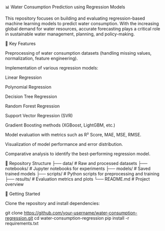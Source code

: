 📊 Water Consumption Prediction using Regression Models

This repository focuses on building and evaluating regression-based machine learning models to predict water consumption. With the increasing global demand for water resources, accurate forecasting plays a critical role in sustainable water management, planning, and policy-making.

🔎 Key Features

Preprocessing of water consumption datasets (handling missing values, normalization, feature engineering).

Implementation of various regression models:

Linear Regression

Polynomial Regression

Decision Tree Regression

Random Forest Regression

Support Vector Regression (SVR)

Gradient Boosting methods (XGBoost, LightGBM, etc.)

Model evaluation with metrics such as R² Score, MAE, MSE, RMSE.

Visualization of model performance and error distribution.

Comparative analysis to identify the best-performing regression model.

  
📂 Repository Structure
├── data/              # Raw and processed datasets
├── notebooks/         # Jupyter notebooks for experiments
├── models/            # Saved trained models
├── scripts/           # Python scripts for preprocessing and training
├── results/           # Evaluation metrics and plots
└── README.md          # Project overview

 
🚀 Getting Started

Clone the repository and install dependencies:

git clone https://github.com/your-username/water-consumption-regression.git
cd water-consumption-regression
pip install -r requirements.txt


